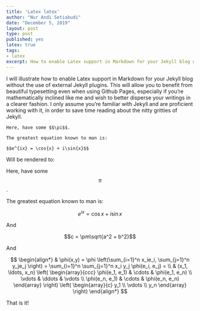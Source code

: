 ```yaml
---
title: 'Latex latex'
author: "Nur Andi Setiabudi"
date: "December 5, 2019"
layout: post
type: post
published: yes
latex: true
tags:
- latex
excerpt: How to enable Latex support in Markdown for your Jekyll blog without the use of external Jekyll plugins. This will allow you to benefit from beautiful typesetting even when using Github Pages.
---
```

I will illustrate how to enable Latex support in Markdown for your Jekyll blog without the use of external Jekyll plugins. This will allow you to benefit from beautiful typesetting even when using Github Pages, especially if you’re mathematically inclined like me and wish to better disperse your writings in a clearer fashion. I only assume you’re familiar with Jekyll and are proficient working with it, in order to save time reading about the nitty gritties of Jekyll.

```
Here, have some $$\pi$$.

The greatest equation known to man is: 

$$e^{ix} = \cos{x} + i\sin{x}$$
```

Will be rendered to:

Here, have some $$\pi$$.

The greatest equation known to man is: 

$$e^{ix} = \cos{x} + i\sin{x}$$


And

$$c = \pm\sqrt{a^2 + b^2}$$

And

$$
\begin{align*}
  & \phi(x,y) = \phi \left(\sum_{i=1}^n x_ie_i, \sum_{j=1}^n y_je_j \right)
  = \sum_{i=1}^n \sum_{j=1}^n x_i y_j \phi(e_i, e_j) = \\
  & (x_1, \ldots, x_n) \left( \begin{array}{ccc}
      \phi(e_1, e_1) & \cdots & \phi(e_1, e_n) \\
      \vdots & \ddots & \vdots \\
      \phi(e_n, e_1) & \cdots & \phi(e_n, e_n)
    \end{array} \right)
  \left( \begin{array}{c}
      y_1 \\
      \vdots \\
      y_n
    \end{array} \right)
\end{align*}
$$


That is it!

